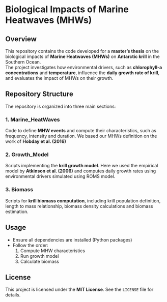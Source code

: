 # Biological Impacts of Marine Heatwaves (MHWs)

## Overview
This repository contains the code developed for a **master’s thesis** on the biological impacts of **Marine Heatwaves (MHWs)** on **Antarctic krill** in the Southern Ocean.  
The project investigates how environmental drivers, such as **chlorophyll-a concentrations** and **temperature**, influence the **daily growth rate of krill**, and evaluates the impact of MHWs on their growth.


## Repository Structure
The repository is organized into three main sections:

### 1. Marine_HeatWaves
Code to define **MHW events** and compute their characteristics, such as frequency, intensity and duration. We based our MHWs definition on the work of **Hobday et al. (2016)**

### 2. Growth_Model
Scripts implementing the **krill growth model**. Here we used the empirical model by **Atkinson et al. (2006)** and computes daily growth rates using environmental drivers simulated using ROMS model.

### 3. Biomass
Scripts for **krill biomass computation**, including krill population definition, length to mass relationship, biomass density calculations and biomass estimation.

## Usage
- Ensure all dependencies are installed (Python packages)
- Follow the order:  
  1. Compute MHW characteristics  
  2. Run growth model  
  3. Calculate biomass  

## License
This project is licensed under the **MIT License**. See the `LICENSE` file for details.
